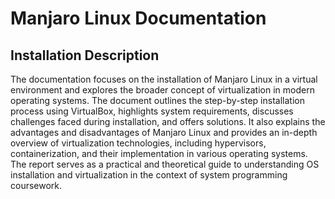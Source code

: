 # Manjaro Linux Documentation
## Installation Description 
<p>

The documentation focuses on the installation of Manjaro Linux in a virtual environment and explores the broader concept of virtualization 
in modern operating systems. The document outlines the step-by-step installation process using VirtualBox, highlights system requirements, 
discusses challenges faced during installation, and offers solutions. It also explains the advantages and disadvantages of Manjaro Linux and 
provides an in-depth overview of virtualization technologies, including hypervisors, containerization, 
and their implementation in various operating systems. The report serves as a practical and theoretical guide to understanding OS installation 
and virtualization in the context of system programming coursework.
</p>
